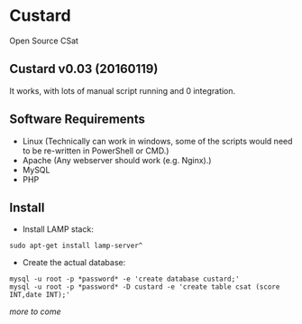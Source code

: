 # Custard
Open Source CSat

Custard v0.03 (20160119)
------------------------
It works, with lots of manual script running and 0 integration.

Software Requirements
---------------------
 - Linux (Technically can work in windows, some of the scripts would need to be re-written in PowerShell or CMD.)
 - Apache (Any webserver should work (e.g. Nginx).)
 - MySQL
 - PHP

Install
-------

 - Install LAMP stack:
```
sudo apt-get install lamp-server^
```

 - Create the actual database:
```
mysql -u root -p *password* -e 'create database custard;'
mysql -u root -p *password* -D custard -e 'create table csat (score INT,date INT);'
```

*more to come*



